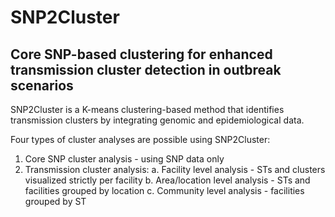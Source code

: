 # SNP2Cluster

## Core SNP-based clustering for enhanced transmission cluster detection in outbreak scenarios

SNP2Cluster is a K-means clustering-based method that identifies transmission clusters by integrating genomic and epidemiological data.

Four types of cluster analyses are possible using SNP2Cluster:

1. Core SNP cluster analysis - using SNP data only
2. Transmission cluster analysis:
   a. Facility level analysis - STs and clusters visualized strictly per facility
   b. Area/location level analysis - STs and facilities grouped by location
   c. Community level analysis - facilities grouped by ST
